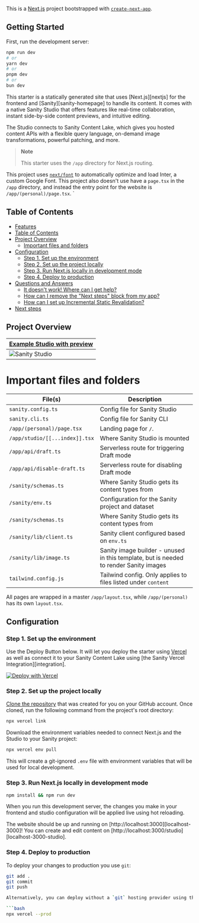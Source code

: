 This is a [Next.js](https://nextjs.org/) project bootstrapped with [`create-next-app`](https://github.com/vercel/next.js/tree/canary/packages/create-next-app).

## Getting Started

First, run the development server:

```bash
npm run dev
# or
yarn dev
# or
pnpm dev
# or
bun dev
```

This starter is a statically generated site that uses [Next.js][nextjs] for the frontend and [Sanity][sanity-homepage] to handle its content.
It comes with a native Sanity Studio that offers features like real-time collaboration, instant side-by-side content previews, and intuitive editing.

The Studio connects to Sanity Content Lake, which gives you hosted content APIs with a flexible query language, on-demand image transformations, powerful patching, and more.

> **Note**
>
> This starter uses the `/app` directory for Next.js routing.

This project uses [`next/font`](https://nextjs.org/docs/basic-features/font-optimization) to automatically optimize and load Inter, a custom Google Font.
This project also doesn't use have a `page.tsx` in the `/app` directory, and instead the entry point for the website is `/app/(personal)/page.tsx`.
`

## Table of Contents

-   [Features](#features)
-   [Table of Contents](#table-of-contents)
-   [Project Overview](#project-overview)
    -   [Important files and folders](#important-files-and-folders)
-   [Configuration](#configuration)
    -   [Step 1. Set up the environment](#step-1-set-up-the-environment)
    -   [Step 2. Set up the project locally](#step-2-set-up-the-project-locally)
    -   [Step 3. Run Next.js locally in development mode](#step-3-run-nextjs-locally-in-development-mode)
    -   [Step 4. Deploy to production](#step-4-deploy-to-production)
-   [Questions and Answers](#questions-and-answers)
    -   [It doesn't work! Where can I get help?](#it-doesnt-work-where-can-i-get-help)
    -   [How can I remove the "Next steps" block from my app?](#how-can-i-remove-the-next-steps-block-from-my-app)
    -   [How can I set up Incremental Static Revalidation?](#how-can-i-set-up-incremental-static-revalidation)
-   [Next steps](#next-steps)

## Project Overview

| [Example Studio with preview](https://next-sanity-starter-six.vercel.app/studio)                                        |
| ----------------------------------------------------------------------------------------------------------------------- |
| ![Sanity Studio](https://user-images.githubusercontent.com/44635000/197511725-b2a2e2e5-287b-41a9-84c6-ec90d37ca480.png) |

# Important files and folders

| File(s)                        | Description                                                                           |
| ------------------------------ | ------------------------------------------------------------------------------------- |
| `sanity.config.ts`             | Config file for Sanity Studio                                                         |
| `sanity.cli.ts`                | Config file for Sanity CLI                                                            |
| `/app/(personal)/page.tsx`     | Landing page for `/`.                                                                 |
| `/app/studio/[[...index]].tsx` | Where Sanity Studio is mounted                                                        |
| `/app/api/draft.ts`            | Serverless route for triggering Draft mode                                            |
| `/app/api/disable-draft.ts`    | Serverless route for disabling Draft mode                                             |
| `/sanity/schemas.ts`           | Where Sanity Studio gets its content types from                                       |
| `/sanity/env.ts`               | Configuration for the Sanity project and dataset                                      |
| `/sanity/schemas.ts`           | Where Sanity Studio gets its content types from                                       |
| `/sanity/lib/client.ts`        | Sanity client configured based on `env.ts`                                            |
| `/sanity/lib/image.ts`         | Sanity image builder - unused in this template, but is needed to render Sanity images |
| `tailwind.config.js`           | Tailwind config. Only applies to files listed under `content`                         |

All pages are wrapped in a master `/app/layout.tsx`, while `/app/(personal)` has its own `layout.tsx`.

## Configuration

### Step 1. Set up the environment

Use the Deploy Button below. It will let you deploy the starter using [Vercel](https://vercel.com?utm_source=github&utm_medium=readme&utm_campaign=next-sanity-example) as well as connect it to your Sanity Content Lake using [the Sanity Vercel Integration][integration].

[![Deploy with Vercel](https://vercel.com/button)](https://vercel.com/new/clone?repository-url=https%3A%2F%2Fgithub.com%2Fmartinwoo7%2Fnext-sanity-starter&demo-title=Next.js%20Sanity.io%20Starter&demo-description=Starter%20template%20for%20Calicode%20built%20with%20Next.js%20and%20Sanity.io&demo-url=https%3A%2F%2Fnext-sanity-starter-six.vercel.app%2F&integration-ids=oac_hb2LITYajhRQ0i4QznmKH7gx)


### Step 2. Set up the project locally

[Clone the repository](https://docs.github.com/en/repositories/creating-and-managing-repositories/cloning-a-repository) that was created for you on your GitHub account. Once cloned, run the following command from the project's root directory:

```bash
npx vercel link
```

Download the environment variables needed to connect Next.js and the Studio to your Sanity project:

```bash
npx vercel env pull
```

This will create a git-ignored `.env` file with environment variables that will be used for local development.

### Step 3. Run Next.js locally in development mode

```bash
npm install && npm run dev
```
When you run this development server, the changes you make in your frontend and studio configuration will be applied live using hot reloading.

The website should be up and running on [http://localhost:3000][localhost-3000]! You can create and edit content on [http://localhost:3000/studio][localhost-3000-studio].

### Step 4. Deploy to production

To deploy your changes to production you use `git`:

```bash
git add .
git commit
git push

Alternatively, you can deploy without a `git` hosting provider using the Vercel CLI:

```bash
npx vercel --prod
```
